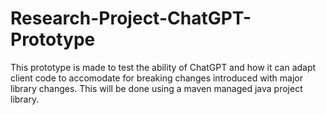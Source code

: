 # Research-Project-ChatGPT-Prototype

This prototype is made to test the ability of ChatGPT and how it can adapt client code to accomodate 
for breaking changes introduced with major library changes. This will be done using a maven managed
java project library.
